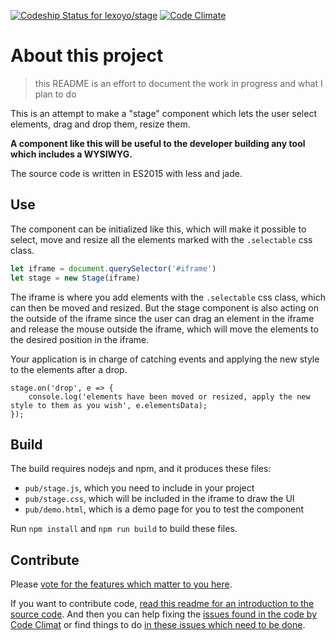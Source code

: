 [ ![Codeship Status for lexoyo/stage](https://codeship.com/projects/3bbb51a0-ea08-0133-a1fa-5a99213623df/status?branch=master)](https://codeship.com/projects/147777)
[![Code Climate](https://codeclimate.com/github/lexoyo/stage/badges/gpa.svg)](https://codeclimate.com/github/lexoyo/stage)

# About this project

> this README is an effort to document the work in progress and what I plan to do

This is an attempt to make a "stage" component which lets the user select elements, drag and drop them, resize them. 

**A component like this will be useful to the developer building any tool which includes a WYSIWYG.**

The source code is written in ES2015 with less and jade.

## Use

The component can be initialized like this, which will make it possible to select, move and resize all the elements marked with the `.selectable` css class.

```javascript
let iframe = document.querySelector('#iframe')
let stage = new Stage(iframe)
```

The iframe is where you add elements with the `.selectable` css class, which can then be moved and resized. But the stage component is also acting on the outside of the iframe since the user can drag an element in the iframe and release the mouse outside the iframe, which will move the elements to the desired position in the iframe.

Your application is in charge of catching events and applying the new style to the elements after a drop.

```
stage.on('drop', e => {
	console.log('elements have been moved or resized, apply the new style to them as you wish', e.elementsData);
});
```

## Build

The build requires nodejs and npm, and it produces these files:
* `pub/stage.js`, which you need to include in your project
* `pub/stage.css`, which will be included in the iframe to draw the UI
* `pub/demo.html`, which is a demo page for you to test the component

Run `npm install` and `npm run build` to build these files.

## Contribute

Please [vote for the features which matter to you here](https://github.com/lexoyo/stage/labels/enhancement).

If you want to contribute code, [read this readme for an introduction to the source code](./src/js/). And then you can help fixing the [issues found in the code by Code Climat](https://codeclimate.com/github/lexoyo/stage/issues) or find things to do [in these issues which need to be done](https://github.com/lexoyo/stage/labels/ready). 

